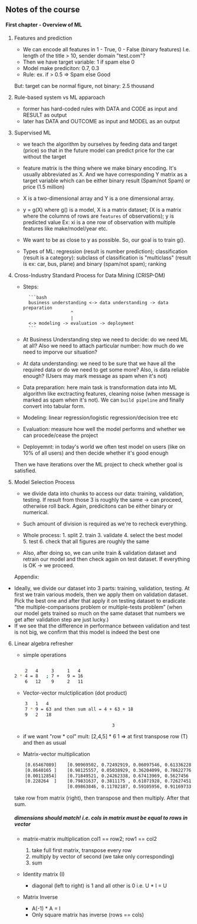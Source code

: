 <h2>Notes of the course</h2>

<h4>First chapter - Overview of ML</h4>

1. Features and prediction

	- We can encode all features in 1 - True, 0 - False (binary features)
		I.e. length of the title > 10, sender domain "test.com"?
	- Then we have target variable: 1 if spam else 0
	- Model make prediciton: 0.7, 0.3
	- Rule: ex.  if > 0.5 => Spam else Good

	But: target can be normal figure, not binary: 2.5 thousand

2. Rule-based system vs ML apparoach
	- former has hard-coded rules with DATA and CODE as input and RESULT as output
	- later has DATA and OUTCOME as input and MODEL as an output

3. Supervised ML
	- we teach the algorithm by ourselves by feeding data and target (price) so that in 
		the future model can predict price for the car without the target
	- feature matrix is the thing where we make binary encoding. It's usually
		abbreviated as X. And we have corresponding Y matrix as a target variable
		which can be either binary result (Spam/not Spam) or price (1.5 million)
	- X is a two-dimensional array and Y is a one dimensional array.
	- y = g(X) where g() is a model, X is a matrix dataset; (X is a matrix where the
		columns of rows are `features` of observations); y is predicted value
		Ex: xi is a one row of observation with multiple features like make/model/year etc.
	- We want to be as close to y as possible. So, our goal is to train g().

	- Types of ML: regression (result is number prediction); classification (result is a category): subclass of classification is "multiclass" (result is ex: car, bus, plane) and binary (spam/not spam); ranking

4. Cross-Industry Standard Process for Data Mining (CRISP-DM)
	- Steps: 

			```bash
			business understanding <-> data understanding -> data preparation
							^
							|
			<-> modeling -> evaluation -> deployment
			```

	- At Business Understanding step we need to decide: do we need ML at all? Also
		we need to attach particular number: how much do we need to imporve our
		situation?
	- At data understanding: we need to be sure that we have all the required data or
		do we need to get some more? Also, is data reliable enough? (Users may mark
		message as spam when it's not)
	- Data preparation: here main task is transformation data into ML algorithm like
		exctracting features, cleaning noise (when message is marked as spam when it's not). We can `build pipeline` and finally convert into tabular form.
	- Modeling: linear regression/logistic regression/decision tree etc
	- Evaluation: measure how well the model performs and whether we can procede/cease
		the project
	- Deployemnt: in today's world we often test model on users (like on 10% of all
		users) and then decide whether it's good enough

	Then we have iterations over the ML project to check whether goal is satisfied.

5. Model Selection Process
	- we divide data into chunks to access our data: training, validation, testing.
		If result from those 3 is roughly the same -> can proceed, otherwise roll back.
		Again, predicitons can be either binary or numerical.
	- Such amount of division is required as we're to recheck everything.
	- Whole process: 1. split 2. train 3. validate 4. select the best model<br>
		5. test 6. check that all figures are roughly the same

	- Also, after doing so, we can unite train & validation dataset and retrain our
		model and then check again on test dataset. If everything is OK -> we proceed.

<ul>
	<p>Appendix:</p>
	<li>
		Ideally, we divide our dataset into 3 parts: training, validation, testing. At first we train various models, then we apply them on validation dataset. Pick the best one and after that apply it on testing dataset to eradicate “the multiple-comparisons problem or multiple-tests problem” (when our model gets trained so much on the same dataset that numbers we get after validation step are just lucky.)
	</li>
	<li>
		If we see that the difference in performance between validation and test is not big, we confirm that this model is indeed the best one
	</li>
</ul>

6. Linear algebra refresher
	- simple operations
	```bash
	
		2 	4     3		1	4	
	2 * 4 = 8	; 7 +	9 = 16
		6	12	  9		2   11
	```

	- Vector-vector  mulctiplication (dot product)
	```bash
		3	1	4
		7 *	9 = 63 and then sum all = 4 + 63 + 18
	 	9	2   18
	 ```
	 										3
	- if we want "row * col" mult: [2,4,5] * 6
	 										1
	 	=> at first transpose row (T) and then as usual

	- Matrix-vector multiplication

	```bash
		[0.65467089]    [0.90969502, 0.72492919, 0.06097546, 0.61336228]  
		[0.8640165 ]    [0.98125557, 0.05038929, 0.36204099, 0.78622776]
		[0.00112854]    [0.71849521, 0.24262338, 0.67413969, 0.5627456 ]
		[0.228264  ]    [0.79831637, 0.3811175 , 0.61071928, 0.72627451]
                		[0.09863846, 0.11702187, 0.59105956, 0.91169733]
    ```
	take row from matrix (right), then transpose and then multiply. After that sum.
	<h5>dimensions should match! i.e. cols in matrix must be equal to rows
		in vector
	</h5>

	- matrix-matrix multiplication
	  col1 == row2; row1 == col2
	  1. take full first matrix, transpose every row
	  2. multiply by vector of second (we take only corresponding)
	  3. sum

	- Identity matrix (I)
		- diagonal (left to right) is 1 and all other is 0
			i.e. U * I = U

	- Matrix Inverse
		- A(-1) * A = I
		- Only square matrix has inverse (rows == cols)












